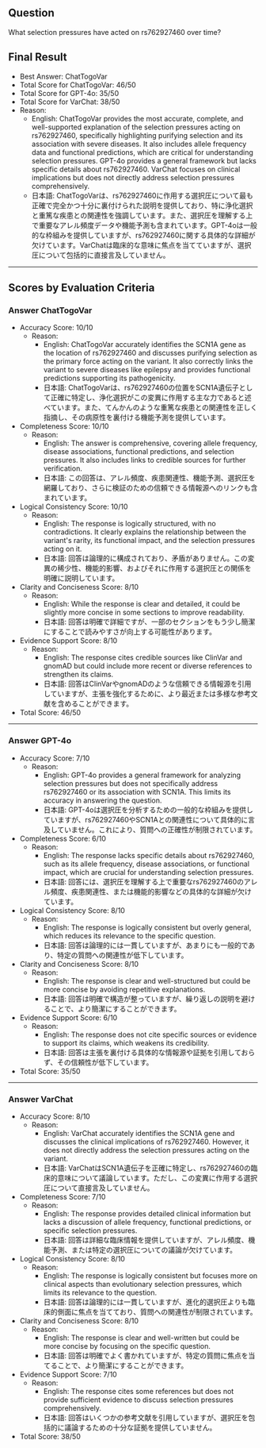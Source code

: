 ## Question

What selection pressures have acted on rs762927460 over time?

## Final Result

- Best Answer: ChatTogoVar
- Total Score for ChatTogoVar: 46/50
- Total Score for GPT-4o: 35/50
- Total Score for VarChat: 38/50
- Reason:
  - English: ChatTogoVar provides the most accurate, complete, and well-supported explanation of the selection pressures acting on rs762927460, specifically highlighting purifying selection and its association with severe diseases. It also includes allele frequency data and functional predictions, which are critical for understanding selection pressures. GPT-4o provides a general framework but lacks specific details about rs762927460. VarChat focuses on clinical implications but does not directly address selection pressures comprehensively.
  - 日本語: ChatTogoVarは、rs762927460に作用する選択圧について最も正確で完全かつ十分に裏付けられた説明を提供しており、特に浄化選択と重篤な疾患との関連性を強調しています。また、選択圧を理解する上で重要なアレル頻度データや機能予測も含まれています。GPT-4oは一般的な枠組みを提供していますが、rs762927460に関する具体的な詳細が欠けています。VarChatは臨床的な意味に焦点を当てていますが、選択圧について包括的に直接言及していません。

---

## Scores by Evaluation Criteria

### Answer ChatTogoVar
- Accuracy Score: 10/10
  - Reason: 
    - English: ChatTogoVar accurately identifies the SCN1A gene as the location of rs762927460 and discusses purifying selection as the primary force acting on the variant. It also correctly links the variant to severe diseases like epilepsy and provides functional predictions supporting its pathogenicity.
    - 日本語: ChatTogoVarは、rs762927460の位置をSCN1A遺伝子として正確に特定し、浄化選択がこの変異に作用する主な力であると述べています。また、てんかんのような重篤な疾患との関連性を正しく指摘し、その病原性を裏付ける機能予測を提供しています。
- Completeness Score: 10/10
  - Reason: 
    - English: The answer is comprehensive, covering allele frequency, disease associations, functional predictions, and selection pressures. It also includes links to credible sources for further verification.
    - 日本語: この回答は、アレル頻度、疾患関連性、機能予測、選択圧を網羅しており、さらに検証のための信頼できる情報源へのリンクも含まれています。
- Logical Consistency Score: 10/10
  - Reason: 
    - English: The response is logically structured, with no contradictions. It clearly explains the relationship between the variant's rarity, its functional impact, and the selection pressures acting on it.
    - 日本語: 回答は論理的に構成されており、矛盾がありません。この変異の稀少性、機能的影響、およびそれに作用する選択圧との関係を明確に説明しています。
- Clarity and Conciseness Score: 8/10
  - Reason: 
    - English: While the response is clear and detailed, it could be slightly more concise in some sections to improve readability.
    - 日本語: 回答は明確で詳細ですが、一部のセクションをもう少し簡潔にすることで読みやすさが向上する可能性があります。
- Evidence Support Score: 8/10
  - Reason: 
    - English: The response cites credible sources like ClinVar and gnomAD but could include more recent or diverse references to strengthen its claims.
    - 日本語: 回答はClinVarやgnomADのような信頼できる情報源を引用していますが、主張を強化するために、より最近または多様な参考文献を含めることができます。
- Total Score: 46/50

---

### Answer GPT-4o
- Accuracy Score: 7/10
  - Reason: 
    - English: GPT-4o provides a general framework for analyzing selection pressures but does not specifically address rs762927460 or its association with SCN1A. This limits its accuracy in answering the question.
    - 日本語: GPT-4oは選択圧を分析するための一般的な枠組みを提供していますが、rs762927460やSCN1Aとの関連性について具体的に言及していません。これにより、質問への正確性が制限されています。
- Completeness Score: 6/10
  - Reason: 
    - English: The response lacks specific details about rs762927460, such as its allele frequency, disease associations, or functional impact, which are crucial for understanding selection pressures.
    - 日本語: 回答には、選択圧を理解する上で重要なrs762927460のアレル頻度、疾患関連性、または機能的影響などの具体的な詳細が欠けています。
- Logical Consistency Score: 8/10
  - Reason: 
    - English: The response is logically consistent but overly general, which reduces its relevance to the specific question.
    - 日本語: 回答は論理的には一貫していますが、あまりにも一般的であり、特定の質問への関連性が低下しています。
- Clarity and Conciseness Score: 8/10
  - Reason: 
    - English: The response is clear and well-structured but could be more concise by avoiding repetitive explanations.
    - 日本語: 回答は明確で構造が整っていますが、繰り返しの説明を避けることで、より簡潔にすることができます。
- Evidence Support Score: 6/10
  - Reason: 
    - English: The response does not cite specific sources or evidence to support its claims, which weakens its credibility.
    - 日本語: 回答は主張を裏付ける具体的な情報源や証拠を引用しておらず、その信頼性が低下しています。
- Total Score: 35/50

---

### Answer VarChat
- Accuracy Score: 8/10
  - Reason: 
    - English: VarChat accurately identifies the SCN1A gene and discusses the clinical implications of rs762927460. However, it does not directly address the selection pressures acting on the variant.
    - 日本語: VarChatはSCN1A遺伝子を正確に特定し、rs762927460の臨床的意味について議論しています。ただし、この変異に作用する選択圧について直接言及していません。
- Completeness Score: 7/10
  - Reason: 
    - English: The response provides detailed clinical information but lacks a discussion of allele frequency, functional predictions, or specific selection pressures.
    - 日本語: 回答は詳細な臨床情報を提供していますが、アレル頻度、機能予測、または特定の選択圧についての議論が欠けています。
- Logical Consistency Score: 8/10
  - Reason: 
    - English: The response is logically consistent but focuses more on clinical aspects than evolutionary selection pressures, which limits its relevance to the question.
    - 日本語: 回答は論理的には一貫していますが、進化的選択圧よりも臨床的側面に焦点を当てており、質問への関連性が制限されています。
- Clarity and Conciseness Score: 8/10
  - Reason: 
    - English: The response is clear and well-written but could be more concise by focusing on the specific question.
    - 日本語: 回答は明確でよく書かれていますが、特定の質問に焦点を当てることで、より簡潔にすることができます。
- Evidence Support Score: 7/10
  - Reason: 
    - English: The response cites some references but does not provide sufficient evidence to discuss selection pressures comprehensively.
    - 日本語: 回答はいくつかの参考文献を引用していますが、選択圧を包括的に議論するための十分な証拠を提供していません。
- Total Score: 38/50